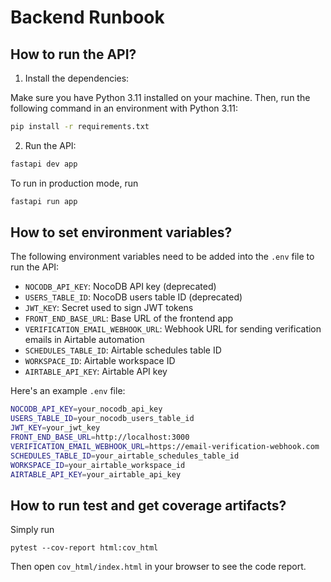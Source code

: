 # Backend Runbook

## How to run the API?

1. Install the dependencies:

Make sure you have Python 3.11 installed on your machine. Then, run the following command in an environment with Python 3.11:

```sh
pip install -r requirements.txt
```

2. Run the API:

```sh
fastapi dev app
```

To run in production mode, run

```sh
fastapi run app
```

## How to set environment variables?

The following environment variables need to be added into the `.env` file to run the API:

- `NOCODB_API_KEY`: NocoDB API key (deprecated)
- `USERS_TABLE_ID`: NocoDB users table ID (deprecated)
- `JWT_KEY`: Secret used to sign JWT tokens
- `FRONT_END_BASE_URL`: Base URL of the frontend app
- `VERIFICATION_EMAIL_WEBHOOK_URL`: Webhook URL for sending verification emails in Airtable automation
- `SCHEDULES_TABLE_ID`: Airtable schedules table ID
- `WORKSPACE_ID`: Airtable workspace ID
- `AIRTABLE_API_KEY`: Airtable API key

Here's an example `.env` file:

```sh
NOCODB_API_KEY=your_nocodb_api_key
USERS_TABLE_ID=your_nocodb_users_table_id
JWT_KEY=your_jwt_key
FRONT_END_BASE_URL=http://localhost:3000
VERIFICATION_EMAIL_WEBHOOK_URL=https://email-verification-webhook.com
SCHEDULES_TABLE_ID=your_airtable_schedules_table_id
WORKSPACE_ID=your_airtable_workspace_id
AIRTABLE_API_KEY=your_airtable_api_key
```

## How to run test and get coverage artifacts?

Simply run

```
pytest --cov-report html:cov_html
```

Then open `cov_html/index.html` in your browser to see the code report.
